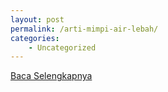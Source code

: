 ```yaml
---
layout: post
permalink: /arti-mimpi-air-lebah/
categories:
    - Uncategorized
---
```


[Baca Selengkapnya](/10)